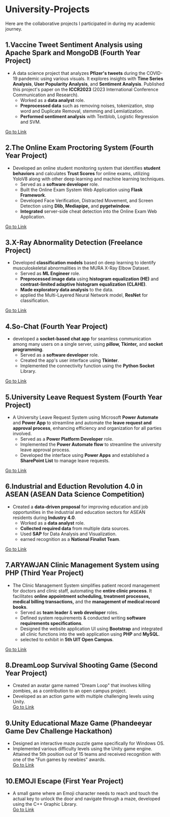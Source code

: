 # University-Projects
Here are the collaborative projects I participated in during my academic journey.

## 1.Vaccine Tweet Sentiment Analysis using Apache Spark and MongoDB (Fourth Year Project)
- A data science project that analyzes **Pfizer's tweets** during the COVID-19 pandemic using various visuals. It explores insights with **Time Series Analysis**, **User Popularity Analysis**, and **Sentiment Analysis**. Published this project's paper on the **ICCR2023** (2023 International Conference Communication and Research).
  - Worked as a **data analyst** role.
  - **Preprocessed data** such as removing noises, tokenization, stop word and Duplicate Removal, stemming and Lemiiatization.
  - **Performed sentiment analysis** with Textblob, Logistic Regression and SVM.

[Go to Link](https://github.com/aungkhantmyat/Vaccine-Tweets-Sentiment-Analysis)
## 2.The Online Exam Proctoring System (Fourth Year Project)
- Developed an online student monitoring system that identifies **student behaviors** and calculates **Trust Scores** for online exams, utilizing YoloV8 along with other deep learning and machine learning techniques.
  - Served as a **software developer** role.
  - Built the Online Exam System Web Application using **Flask Framework**.
  - Developed Face Verification, Distracted Movement, and Screen Detection using **Dlib, Mediapipe,** and **pygetwindow**. 
  - **Integrated** server-side cheat detection into the Online Exam Web Application.

[Go to Link](https://github.com/aungkhantmyat/The-Online-Exam-Proctor)
## 3.X-Ray Abnormality Detection (Freelance Project)
- Developed **classification models** based on deep learning to identify musculoskeletal abnormalities in the MURA X-Ray Elbow Dataset. 
  - Served as **ML Engineer** role.
  - **Preprocessed image data** using **histogram equalization (HE)** and **contrast-limited adaptive histogram equalization (CLAHE)**.
  - **Made exploratory data analysis** to the data.
  - applied the Multi-Layered Neural Network model, **ResNet** for classification.

[Go to Link](https://github.com/aungkhantmyat/MURA-ELBOW)
## 4.So-Chat (Fourth Year Project)
- developed a **socket-based chat app** for seamless communication among many users on a single server,  using **pillow, Tkinter,** and **socket programming**.
  - Served as a **software developer** role.
  - Created the app's user interface using **Tkinter**.
  - Implemented the connectivity function using the **Python Socket** Library.

[Go to Link](https://github.com/aungkhantmyat/So_Chat)
## 5.University Leave Request System (Fourth Year Project)
- A University Leave Request System using Microsoft **Power Automate** and **Power App** to streamline and automate the **leave request and approval process**, enhancing efficiency and organization for all parties involved.
  - Served as a **Power Platform Developer** role.
  - Implemented the **Power Automate flow** to streamline the university leave approval process. 
  - Developed the interface using **Power Apps** and established a **SharePoint List** to manage leave requests.

[Go to Link](https://github.com/aungkhantmyat/University-Leave-Request-System)
## 6.Industrial and Eduction Revolution 4.0 in ASEAN (ASEAN Data Science Competition)
- Created a **data-driven proposal** for improving education and job opportunities in the industrial and education sectors for ASEAN residents during **Industry 4.0**. 
  - Worked as a **data analyst** role.
  - **Collected required data** from multiple data sources.
  - Used **SAP** for Data Analysis and Visualization.
  - earned recognition as a **National Finalist Team**.

[Go to Link](https://github.com/aungkhantmyat/asean-data-science-2020)
## 7.ARYAWJAN Clinic Management System using PHP (Third Year Project)
- The Clinic Management System simplifies patient record management for doctors and clinic staff, automating the **entire clinic process**. It facilitates **online appointment scheduling, treatment processes, medical billing transactions,** and the **management of medical record books**.
  - Served as **team leader** & **web developer** roles.
  - Defined system requirements & conducted writing **software requirements specifications**.
  - Designed the website application UI using **Bootstrap** and integrated all clinic functions into the web application using **PHP** and **MySQL**.
  - selected to exhibit in **5th UIT Open Campus**.

[Go to Link](https://github.com/aungkhantmyat/ARYAWJAN-Clinic-Management-System)

## 8.DreamLoop Survival Shooting Game (Second Year Project)
- Created an avatar game named "Dream Loop" that involves killing zombies, as a contribution to an open campus project. 
- Developed as an action game with multiple challenging levels using Unity.<br>
[Go to Link](https://github.com/aungkhantmyat/DreamLoop-Survival-Shooting-Game)

## 9.Unity Educational Maze Game (Phandeeyar Game Dev Challenge Hackathon)
- Designed an interactive maze puzzle game specifically for Windows OS.
- Implemented various difficulty levels using the Unity game engine. Attained the 5th position out of 15 teams and received recognition with one of the "Fun games by newbies" awards.<br>
[Go to Link](https://github.com/aungkhantmyat/EMOJI-ESCAPE)

## 10.EMOJI Escape (First Year Project)
- A small game where an Emoji character needs to reach and touch the actual key to unlock the door and navigate through a maze, developed using the C++ Graphic Library.<br>
[Go to Link](https://github.com/aungkhantmyat/Key-Finding-Puzzle-Game)
